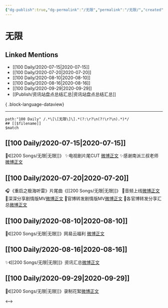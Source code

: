 ```yaml
---
{"dg-publish":true,"dg-permalink":"/无限","permalink":"/无限/","created":"2023-04-06T20:55:39.000+08:00","updated":"2023-08-24T18:08:53.601+08:00"}
---
```


# 无限

## Linked Mentions
- [[100 Daily/2020-07-15\|2020-07-15]]
- [[100 Daily/2020-07-20\|2020-07-20]]
- [[100 Daily/2020-08-10\|2020-08-10]]
- [[100 Daily/2020-08-16\|2020-08-16]]
- [[100 Daily/2020-09-29\|2020-09-29]]
- [[Publish/资讯站盘点总结汇总\|资讯站盘点总结汇总]]

{ .block-language-dataview}

---

```expander
path:"100 Daily" /.*\[\[无限\]\].*(?:\r?\n(?!\r?\n).*)*/
## [[$filename]]
$match
```
## [[100 Daily/2020-07-15\|2020-07-15]]
🌟《[[200 Songs/无限\|无限]]》
✨电视剧片尾CUT [微博正文](https://weibo.com/6466290670/JblH9nNXp)
✨感谢南派三叔老师 [微博正文](https://weibo.com/6466290670/JbmWJ6hUz)
## [[100 Daily/2020-07-20\|2020-07-20]]
🎧《重启之极海听雷》片尾曲《[[200 Songs/无限\|无限]]》
🔹音频上线[微博正文](https://m.weibo.cn/6466290670/4528554924051327)
🔹深深分享剧情版MV[微博正文](https://m.weibo.cn/6466290670/4528735359076017)
🔹官博转发剧情版MV[微博正文](https://m.weibo.cn/6466290670/4528736487081445)
🔹各官博转发分享汇总[微博正文](https://m.weibo.cn/6466290670/4528742040343743)
## [[100 Daily/2020-08-10\|2020-08-10]]
🌟《[[200 Songs/无限\|无限]]》网易云福利 [微博正文](https://m.weibo.cn/6466290670/4536478299865133)
## [[100 Daily/2020-08-16\|2020-08-16]]
✨《[[200 Songs/无限\|无限]]》资讯汇总[微博正文](https://m.weibo.cn/6466290670/4538541323583520)
## [[100 Daily/2020-09-29\|2020-09-29]]
💫《[[200 Songs/无限\|无限]]》录制花絮[微博正文](https://m.weibo.cn/6466290670/4554613375639267)

<-->